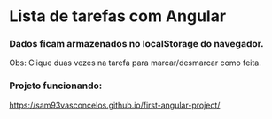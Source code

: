 # Lista de tarefas com Angular

### Dados ficam armazenados no localStorage do navegador.

Obs: Clique duas vezes na tarefa para marcar/desmarcar como feita.

### Projeto funcionando:
https://sam93vasconcelos.github.io/first-angular-project/
